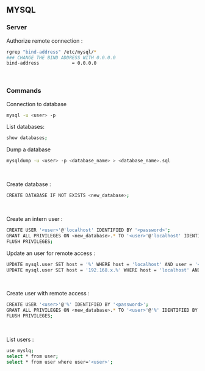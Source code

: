 ## MYSQL

### Server
Authorize remote connection :
```bash
rgrep "bind-address" /etc/mysql/*
### CHANGE THE BIND ADDRESS WITH 0.0.0.0
bind-address            = 0.0.0.0
```
<br/>


### Commands
Connection to database
```bash
mysql -u <user> -p
```

List databases:
```bash
show databases;
```

Dump a database
```bash
mysqldump -u <user> -p <database_name> > <database_name>.sql
```

<br/>

Create database :
```bash
CREATE DATABASE IF NOT EXISTS <new_database>;
```
<br/>

Create an intern user :
```bash
CREATE USER '<user>'@'localhost' IDENTIFIED BY '<password>';
GRANT ALL PRIVILEGES ON <new_database>.* TO '<user>'@'localhost' IDENTIFIED BY '<password>';
FLUSH PRIVILEGES;
```
Update an user for remote access :
```bash
UPDATE mysql.user SET host = '%' WHERE host = 'localhost' AND user = '<user>';
UPDATE mysql.user SET host = '192.168.x.%' WHERE host = 'localhost' AND user = '<user>';
```
<br/>

Create user with remote access :
```bash
CREATE USER '<user>'@'%' IDENTIFIED BY '<password>';
GRANT ALL PRIVILEGES ON <new_database>.* TO '<user>'@'%' IDENTIFIED BY '<password>';
FLUSH PRIVILEGES;
```
<br/>

List users :
```bash
use myslq;
select * from user;
select * from user where user='<user>';
```
